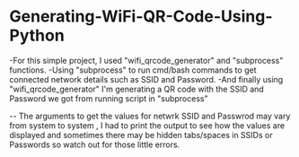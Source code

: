# Generating-WiFi-QR-Code-Using-Python
-For this simple project, I used "wifi_qrcode_generator" and "subprocess" functions.
-Using "subprocess" to run cmd/bash commands to get connected network details such as SSID and Password.
-And finally using "wifi_qrcode_generator" I'm generating a QR code with the SSID and Password we got from running script in "subprocess"

-- The arguments to get the values for netwrk SSID and Passwrod may vary from system to system , I had to print the output to see how the values are displayed 
and sometimes there may be hidden tabs/spaces in SSIDs or Passwords so watch out for those little errors.

